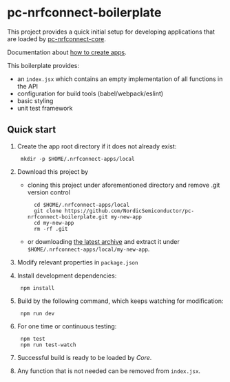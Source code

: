 # pc-nrfconnect-boilerplate

This project provides a quick initial setup for developing applications that are loaded by [pc-nrfconnect-core](https://github.com/NordicSemiconductor/pc-nrfconnect-core).

Documentation about [how to create apps](https://github.com/NordicSemiconductor/pc-nrfconnect-core#creating-apps).

This boilerplate provides:
- an `index.jsx` which contains an empty implementation of all functions in the API
- configuration for build tools (babel/webpack/eslint)
- basic styling
- unit test framework

## Quick start

1. Create the app root directory if it does not already exist:

        mkdir -p $HOME/.nrfconnect-apps/local

2. Download this project by
    - cloning this project under aforementioned directory and remove .git version control

            cd $HOME/.nrfconnect-apps/local
            git clone https://github.com/NordicSemiconductor/pc-nrfconnect-boilerplate.git my-new-app
            cd my-new-app
            rm -rf .git

    - or downloading [the latest archive](https://github.com/NordicSemiconductor/pc-nrfconnect-boilerplate/archive/master.zip) and extract it under `$HOME/.nrfconnect-apps/local/my-new-app`.

3. Modify relevant properties in `package.json`
4. Install development dependencies:

        npm install

5. Build by the following command, which keeps watching for modification:

        npm run dev

6. For one time or continuous testing:

        npm test
        npm run test-watch

7. Successful build is ready to be loaded by *Core*.
8. Any function that is not needed can be removed from `index.jsx`.
